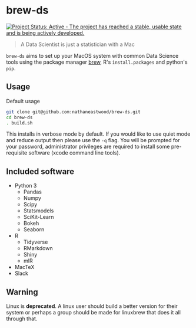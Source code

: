 # brew-ds

[![Project Status: Active - The project has reached a stable, usable state and is being actively developed.](http://www.repostatus.org/badges/latest/active.svg)](http://www.repostatus.org/#active)

> A Data Scientist is just a statistician with a Mac

`brew-ds` aims to set up your MacOS system with common Data Science tools using the package manager [brew](https://brew.sh/), R's `install.packages` and python's `pip`.


## Usage

Default usage

```bash
git clone git@github.com:nathaneastwood/brew-ds.git
cd brew-ds
. build.sh
```

This installs in verbose mode by default. If you would like to use quiet mode and reduce output then please use the `-q` flag.
You will be prompted for your password, administrator privileges are required to install some pre-requisite software (xcode command line tools).

## Included software

* Python 3
  - Pandas
  - Numpy
  - Scipy
  - Statsmodels
  - SciKit-Learn
  - Bokeh
  - Seaborn
* R
  - Tidyverse
  - RMarkdown
  - Shiny
  - mlR
* MacTeX
* Slack

## Warning

Linux is **deprecated**. A linux user should build a better version for their system or perhaps a group should be made for linuxbrew that does it all through that.


